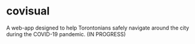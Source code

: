 # covisual
A web-app designed to help Torontonians safely navigate around the city during the COVID-19 pandemic. (IN PROGRESS)
